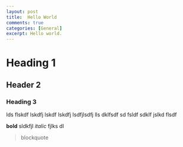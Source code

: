 ```yaml
---
layout: post
title:  Hello World
comments: true
categories: [General]
excerpt: Hello world.
---
```


# Heading 1

## Header 2

### Heading 3

lds flskdf lskdfj lskdf lskdfj lsdfjlsdfj lls dklfsdf
sd fsldf sdklf jslkd flsdf 

**bold** sldkfjl *italic* fjlks dl

> blockquote

